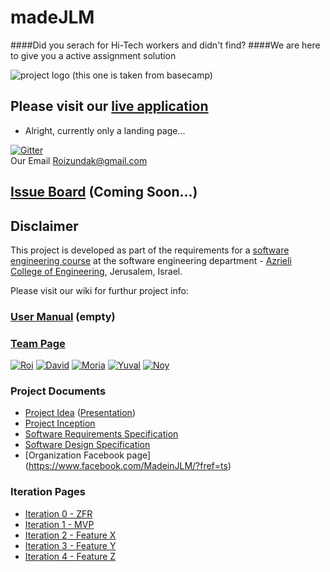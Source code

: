 # madeJLM
####Did you serach for Hi-Tech workers and didn't find?
####We are here to give you a active assignment solution
<br />

![project logo (this one is taken from basecamp)](https://github.com/RoiZundak/madeJLM-Company/blob/master/Doc/logo.png?v=3&s=100)

## Please visit our [live application](https://demo.reactstarterkit.com/)
- Alright, currently only a landing page...

[![Gitter](https://badges.gitter.im/RoiZundak/madeJLM-Company.svg)](https://gitter.im/RoiZundak/madeJLM-Company?utm_source=badge&utm_medium=badge&utm_campaign=pr-badge)
<br />
Our Email
Roizundak@gmail.com

## [Issue Board](https://huboard.com/robi-y/seproject-team-template#/) (Coming Soon...)

## Disclaimer
This project is developed as part of the requirements for a [software engineering course](https://github.com/jce-il/se-class/wiki) at the software engineering department - [Azrieli College of Engineering](http://www.jce.ac.il/), Jerusalem, Israel.

Please visit our wiki for furthur project info: 

### [User Manual](../../wiki/user-manual) (empty)

### [Team Page](../../wiki/team)
[![Roi](https://github.com/RoiZundak/madeJLM-Company/blob/master/Doc/roi.jpg?v=1&s=20)](https://github.com/RoiZundak)
[![David](https://github.com/RoiZundak/madeJLM-Company/blob/master/Doc/david.jpg?v=3&s=80)](https://github.com/DavidOhayonSe)
[![Moria](https://github.com/RoiZundak/madeJLM-Company/blob/master/Doc/moria.jpg?v=3&s=80)](https://github.com/moriatu)
[![Yuval](https://github.com/RoiZundak/madeJLM-Company/blob/master/Doc/yuval.jpg?v=3&s=80)](https://github.com/yuval66)
[![Noy](https://github.com/RoiZundak/madeJLM-Company/blob/master/Doc/noy.jpg?v=3&s=80)](https://github.com/noyBarak)


### Project Documents
- [Project Idea](docs/idea.pdf) ([Presentation](docs/idea-slides.pdf))
- [Project Inception](../../wiki/inception)
- [Software Requirements Specification](../../wiki/srs)
- [Software Design Specification](../../wiki/sds)
- [Organization Facebook page] (https://www.facebook.com/MadeinJLM/?fref=ts)

### Iteration Pages
- [Iteration 0 - ZFR](../../wiki/iter0-zfr)
- [Iteration 1 - MVP]()
- [Iteration 2 - Feature X]()
- [Iteration 3 - Feature Y]()
- [Iteration 4 - Feature Z]()



